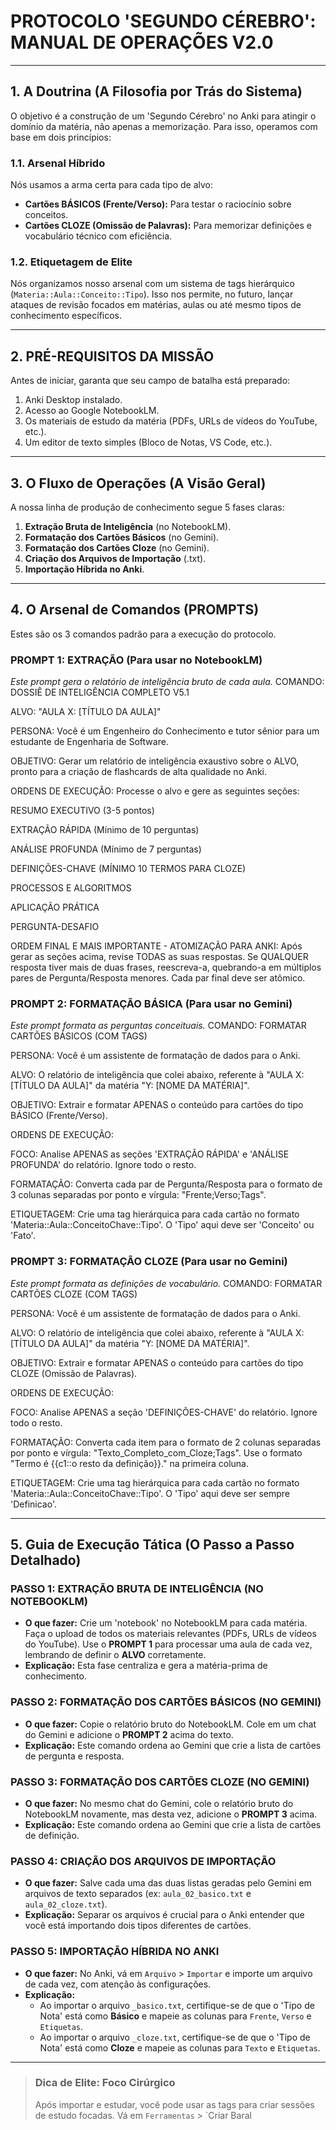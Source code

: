 # PROTOCOLO 'SEGUNDO CÉREBRO': MANUAL DE OPERAÇÕES V2.0

---

## 1. A Doutrina (A Filosofia por Trás do Sistema)

O objetivo é a construção de um 'Segundo Cérebro' no Anki para atingir o domínio da matéria, não apenas a memorização. Para isso, operamos com base em dois princípios:

### 1.1. Arsenal Híbrido

Nós usamos a arma certa para cada tipo de alvo:
* **Cartões BÁSICOS (Frente/Verso):** Para testar o raciocínio sobre conceitos.
* **Cartões CLOZE (Omissão de Palavras):** Para memorizar definições e vocabulário técnico com eficiência.

### 1.2. Etiquetagem de Elite

Nós organizamos nosso arsenal com um sistema de tags hierárquico (`Materia::Aula::Conceito::Tipo`). Isso nos permite, no futuro, lançar ataques de revisão focados em matérias, aulas ou até mesmo tipos de conhecimento específicos.

---

## 2. PRÉ-REQUISITOS DA MISSÃO

Antes de iniciar, garanta que seu campo de batalha está preparado:

1.  Anki Desktop instalado.
2.  Acesso ao Google NotebookLM.
3.  Os materiais de estudo da matéria (PDFs, URLs de vídeos do YouTube, etc.).
4.  Um editor de texto simples (Bloco de Notas, VS Code, etc.).

---

## 3. O Fluxo de Operações (A Visão Geral)

A nossa linha de produção de conhecimento segue 5 fases claras:

1.  **Extração Bruta de Inteligência** (no NotebookLM).
2.  **Formatação dos Cartões Básicos** (no Gemini).
3.  **Formatação dos Cartões Cloze** (no Gemini).
4.  **Criação dos Arquivos de Importação** (.txt).
5.  **Importação Híbrida no Anki**.

---

## 4. O Arsenal de Comandos (PROMPTS)

Estes são os 3 comandos padrão para a execução do protocolo.

### PROMPT 1: EXTRAÇÃO (Para usar no NotebookLM)

*Este prompt gera o relatório de inteligência bruto de cada aula.*
COMANDO: DOSSIÊ DE INTELIGÊNCIA COMPLETO V5.1

ALVO: "AULA X: [TÍTULO DA AULA]"

PERSONA: Você é um Engenheiro do Conhecimento e tutor sênior para um estudante de Engenharia de Software.

OBJETIVO: Gerar um relatório de inteligência exaustivo sobre o ALVO, pronto para a criação de flashcards de alta qualidade no Anki.

ORDENS DE EXECUÇÃO: Processe o alvo e gere as seguintes seções:

RESUMO EXECUTIVO (3-5 pontos)

EXTRAÇÃO RÁPIDA (Mínimo de 10 perguntas)

ANÁLISE PROFUNDA (Mínimo de 7 perguntas)

DEFINIÇÕES-CHAVE (MÍNIMO 10 TERMOS PARA CLOZE)

PROCESSOS E ALGORITMOS

APLICAÇÃO PRÁTICA

PERGUNTA-DESAFIO

ORDEM FINAL E MAIS IMPORTANTE - ATOMIZAÇÃO PARA ANKI:
Após gerar as seções acima, revise TODAS as suas respostas. Se QUALQUER resposta tiver mais de duas frases, reescreva-a, quebrando-a em múltiplos pares de Pergunta/Resposta menores. Cada par final deve ser atômico.


### PROMPT 2: FORMATAÇÃO BÁSICA (Para usar no Gemini)

*Este prompt formata as perguntas conceituais.*
COMANDO: FORMATAR CARTÕES BÁSICOS (COM TAGS)

PERSONA: Você é um assistente de formatação de dados para o Anki.

ALVO: O relatório de inteligência que colei abaixo, referente à "AULA X: [TÍTULO DA AULA]" da matéria "Y: [NOME DA MATÉRIA]".

OBJETIVO: Extrair e formatar APENAS o conteúdo para cartões do tipo BÁSICO (Frente/Verso).

ORDENS DE EXECUÇÃO:

FOCO: Analise APENAS as seções 'EXTRAÇÃO RÁPIDA' e 'ANÁLISE PROFUNDA' do relatório. Ignore todo o resto.

FORMATAÇÃO: Converta cada par de Pergunta/Resposta para o formato de 3 colunas separadas por ponto e vírgula: "Frente;Verso;Tags".

ETIQUETAGEM: Crie uma tag hierárquica para cada cartão no formato 'Materia::Aula::ConceitoChave::Tipo'. O 'Tipo' aqui deve ser 'Conceito' ou 'Fato'.


### PROMPT 3: FORMATAÇÃO CLOZE (Para usar no Gemini)

*Este prompt formata as definições de vocabulário.*
COMANDO: FORMATAR CARTÕES CLOZE (COM TAGS)

PERSONA: Você é um assistente de formatação de dados para o Anki.

ALVO: O relatório de inteligência que colei abaixo, referente à "AULA X: [TÍTULO DA AULA]" da matéria "Y: [NOME DA MATÉRIA]".

OBJETIVO: Extrair e formatar APENAS o conteúdo para cartões do tipo CLOZE (Omissão de Palavras).

ORDENS DE EXECUÇÃO:

FOCO: Analise APENAS a seção 'DEFINIÇÕES-CHAVE' do relatório. Ignore todo o resto.

FORMATAÇÃO: Converta cada item para o formato de 2 colunas separadas por ponto e vírgula: "Texto_Completo_com_Cloze;Tags". Use o formato "Termo é {{c1::o resto da definição}}." na primeira coluna.

ETIQUETAGEM: Crie uma tag hierárquica para cada cartão no formato 'Materia::Aula::ConceitoChave::Tipo'. O 'Tipo' aqui deve ser sempre 'Definicao'.


---

## 5. Guia de Execução Tática (O Passo a Passo Detalhado)

### PASSO 1: EXTRAÇÃO BRUTA DE INTELIGÊNCIA (NO NOTEBOOKLM)

* **O que fazer:** Crie um 'notebook' no NotebookLM para cada matéria. Faça o upload de todos os materiais relevantes (PDFs, URLs de vídeos do YouTube). Use o **PROMPT 1** para processar uma aula de cada vez, lembrando de definir o **ALVO** corretamente.
* **Explicação:** Esta fase centraliza e gera a matéria-prima de conhecimento.

### PASSO 2: FORMATAÇÃO DOS CARTÕES BÁSICOS (NO GEMINI)

* **O que fazer:** Copie o relatório bruto do NotebookLM. Cole em um chat do Gemini e adicione o **PROMPT 2** acima do texto.
* **Explicação:** Este comando ordena ao Gemini que crie a lista de cartões de pergunta e resposta.

### PASSO 3: FORMATAÇÃO DOS CARTÕES CLOZE (NO GEMINI)

* **O que fazer:** No mesmo chat do Gemini, cole o relatório bruto do NotebookLM novamente, mas desta vez, adicione o **PROMPT 3** acima.
* **Explicação:** Este comando ordena ao Gemini que crie a lista de cartões de definição.

### PASSO 4: CRIAÇÃO DOS ARQUIVOS DE IMPORTAÇÃO

* **O que fazer:** Salve cada uma das duas listas geradas pelo Gemini em arquivos de texto separados (ex: `aula_02_basico.txt` e `aula_02_cloze.txt`).
* **Explicação:** Separar os arquivos é crucial para o Anki entender que você está importando dois tipos diferentes de cartões.

### PASSO 5: IMPORTAÇÃO HÍBRIDA NO ANKI

* **O que fazer:** No Anki, vá em `Arquivo` > `Importar` e importe um arquivo de cada vez, com atenção às configurações.
* **Explicação:**
    * Ao importar o arquivo `_basico.txt`, certifique-se de que o 'Tipo de Nota' está como **Básico** e mapeie as colunas para `Frente`, `Verso` e `Etiquetas`.
    * Ao importar o arquivo `_cloze.txt`, certifique-se de que o 'Tipo de Nota' está como **Cloze** e mapeie as colunas para `Texto` e `Etiquetas`.

---

> ### Dica de Elite: Foco Cirúrgico
>
> Após importar e estudar, você pode usar as tags para criar sessões de estudo focadas. Vá em `Ferramentas` > `Criar Baral
